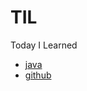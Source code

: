 # TIL
Today I Learned

- [java](https://github.com/Kim-Juwon/TIL/tree/main/java)
- [github](https://github.com/Kim-Juwon/TIL/tree/main/github)
